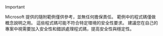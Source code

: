   
> [!IMPORTANT]
>  Microsoft 提供的隨附範例僅供參考，並無任何擔保責任。 範例中的程式碼僅做概念說明之用。 這些程式碼可能不符合特定環境的安全性要求。 建議您在自己的專案中視需要加入安全性和錯誤處理程式碼，提高安全性與穩定性。

  